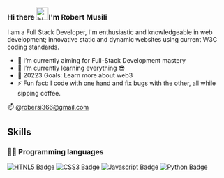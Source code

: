

<!--
**Royaltea-lang/Royaltea-lang** is a ✨ _special_ ✨ repository because its `README.md` (this file) appears on your GitHub profile.

Here are some ideas to get you started:

- 🔭 I’m currently working on ...
- 🌱 I’m currently learning ...
- 👯 I’m looking to collaborate on ...
- 🤔 I’m looking for help with ...
- 💬 Ask me about ...
- 📫 How to reach me: ...
- 😄 Pronouns: ...
- ⚡ Fun fact: ...
-->
### Hi there <img src="https://user-images.githubusercontent.com/1303154/88677602-1635ba80-d120-11ea-84d8-d263ba5fc3c0.gif" width="28px" height="28px" alt="hi" />I'm Robert Musili

I am a Full Stack Developer, I'm enthusiastic and knowledgeable in web development; innovative static and dynamic websites using current W3C coding standards.

- 🔭 I’m currently aiming for Full-Stack Development mastery
- 🌱 I’m currently learning everything 😎
- 🥅 20223 Goals: Learn more about web3
- ⚡ Fun fact: I code with one hand and fix bugs with the other, all while sipping coffee.
  
:mailbox: @robersi366@gmail.com



## Skills

### 👨‍💻 Programming languages

[![HTNL5 Badge](https://img.shields.io/badge/HTML5-E34F26?style=for-the-badge&logo=html5&logoColor=white)](#) [![CSS3 Badge](https://img.shields.io/badge/CSS3-1572B6?style=for-the-badge&logo=css3&logoColor=white)](#) [![Javascript Badge](https://img.shields.io/badge/JavaScript-323330?style=for-the-badge&logo=javascript&logoColor=F7DF1E)](#) [![Python Badge](https://img.shields.io/badge/Python-FFD43B?style=for-the-badge&logo=python&logoColor=blue)](#)

